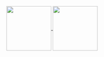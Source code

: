 <div align="center">
<a href="https://github.com/anuraghazra/github-readme-stats">
  <img height=120 align="center" src="https://github-readme-stats-opmu6wveq-3lvir4.vercel.app/api?username=3lvir4&theme=tokyonight&show_icons=true&hide_title=true&hide=issues&card_width=300" />
</a>
<a href="https://github.com/anuraghazra/convoychat">
  <img height=120 align="center" src="https://github-readme-stats-opmu6wveq-3lvir4.vercel.app/api/top-langs/?username=3lvir4&theme=tokyonight&show_icons=true&hide=CMake,Sass,SCSS,CSS,HTML,Twig&layout=compact&hide_title=true&exclude_repo=github-readme-stats&card_width=200" />
</a>
</div>
